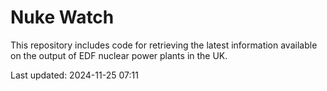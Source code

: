 # Nuke Watch

This repository includes code for retrieving the latest information available on the output of EDF nuclear power plants in the UK.

Last updated: 2024-11-25 07:11